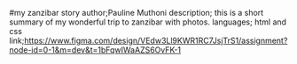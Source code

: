 #my zanzibar story
author;Pauline Muthoni
description; this is a short summary of my wonderful trip to zanzibar with photos.
languages; html and css
link;https://www.figma.com/design/VEdw3Ll9KWR1RC7JsjTrS1/assignment?node-id=0-1&m=dev&t=1bFqwIWaAZS6OvFK-1